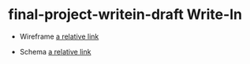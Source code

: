 # final-project-writein-draft Write-In

- Wireframe
[a relative link](wireframe.md)

- Schema
[a relative link](schema.md)